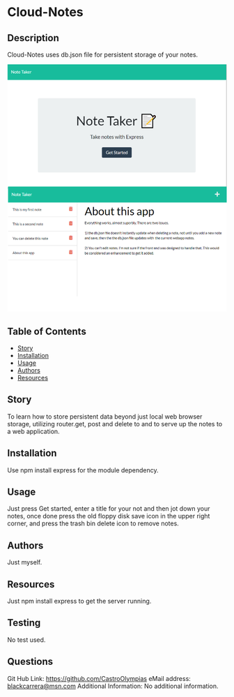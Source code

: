 

# Cloud-Notes

## Description
  Cloud-Notes uses db.json file for persistent storage of your notes.

<img src="https://raw.githubusercontent.com/CastroOlympias/Cloud-Notes/main/Screenshot.png"/>

## Table of Contents
- [Story](#Story)
- [Installation](#Installation)
- [Usage](#Usage)
- [Authors](#Authors)
- [Resources](#Resources)


## Story
  To learn how to store persistent data beyond just local web browser storage, utilizing router.get, post and delete to and to serve up the notes to a web application.

## Installation
  Use npm install express for the module dependency.

## Usage
  Just press Get started, enter a title for your not and then jot down your notes, once done press the old floppy disk save icon in the upper right corner, and press the trash bin delete icon to remove notes.

## Authors
  Just myself.



## Resources
  Just npm install express to get the server running.

## Testing
  No test used.  

## Questions
  Git Hub Link: https://github.com/CastroOlympias
  eMail address: blackcarrera@msn.com
  Additional Information: No additional information.
